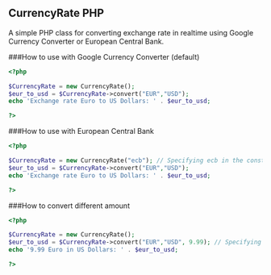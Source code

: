 ## CurrencyRate PHP
A simple PHP class for converting exchange rate in realtime using Google Currency Converter or European Central Bank.

###How to use with Google Currency Converter (default)
```php
<?php

$CurrencyRate = new CurrencyRate();
$eur_to_usd = $CurrencyRate->convert("EUR","USD"); 
echo 'Exchange rate Euro to US Dollars: ' . $eur_to_usd;

?>
```

###How to use with European Central Bank
```php
<?php

$CurrencyRate = new CurrencyRate("ecb"); // Specifying ecb in the construction of the class
$eur_to_usd = $CurrencyRate->convert("EUR","USD");
echo 'Exchange rate Euro to US Dollars: ' . $eur_to_usd;

?>
```

###How to convert different amount
```php
<?php

$CurrencyRate = new CurrencyRate(); 
$eur_to_usd = $CurrencyRate->convert("EUR","USD", 9.99); // Specifying the amount as the third argument
echo '9.99 Euro in US Dollars: ' . $eur_to_usd;

?>
```